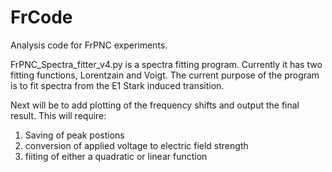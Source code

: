 # FrCode
Analysis code for FrPNC experiments.

FrPNC_Spectra_fitter_v4.py is a spectra fitting program. Currently it has two fitting functions, Lorentzain and Voigt. The current purpose of the program is to fit spectra from the E1 Stark induced transition.

Next will be to add plotting of the frequency shifts and output the final result. This will require:
  1) Saving of peak postions 
  2) conversion of applied voltage to electric field strength
  3) fiiting of either a quadratic or linear function
  
